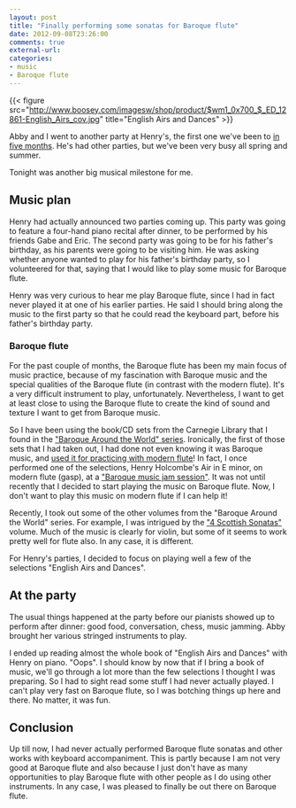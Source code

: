 ```yaml
---
layout: post
title: "Finally performing some sonatas for Baroque flute"
date: 2012-09-08T23:26:00
comments: true
external-url: 
categories: 
- music
- Baroque flute
---
```

{{< figure src="http://www.boosey.com/imagesw/shop/product/$wm1_0x700_$_ED_12861-English_Airs_cov.jpg" title="English Airs and Dances" >}}

Abby and I went to another party at Henry's, the first one we've been to [in five months](/blog/2012/03/30/a-delayed-st-patricks-day-party-playing-tin-whistle-and-alto-recorder/). He's had other parties, but we've been very busy all spring and summer.

Tonight was another big musical milestone for me.

<!--more-->

## Music plan

Henry had actually announced two parties coming up. This party was going to feature a four-hand piano recital after dinner, to be performed by his friends Gabe and Eric. The second party was going to be for his father's birthday, as his parents were going to be visiting him. He was asking whether anyone wanted to play for his father's birthday party, so I volunteered for that, saying that I would like to play some music for Baroque flute.

Henry was very curious to hear me play Baroque flute, since I had in fact never played it at one of his earlier parties. He said I should bring along the music to the first party so that he could read the keyboard part, before his father's birthday party.

### Baroque flute

For the past couple of months, the Baroque flute has been my main focus of music practice, because of my fascination with Baroque music and the special qualities of the Baroque flute (in contrast with the modern flute). It's a very difficult instrument to play, unfortunately. Nevertheless, I want to get at least close to using the Baroque flute to create the kind of sound and texture I want to get from Baroque music.

So I have been using the book/CD sets from the Carnegie Library that I found in the ["Baroque Around the World" series](http://www.boosey.com/pages/shop/prod_series_list.asp?seriesID=10214). Ironically, the first of those sets that I had taken out, I had done not even knowing it was Baroque music, and [used it for practicing with modern flute](/blog/2011/11/30/bought-a-baroque-flute/)! In fact, I once performed one of the selections, Henry Holcombe's Air in E minor, on modern flute (gasp), at a ["Baroque music jam session"](/blog/2012/04/27/baroque-jam-session-at-cmu/). It was not until recently that I decided to start playing the music on Baroque flute. Now, I don't want to play this music on modern flute if I can help it!

Recently, I took out some of the other volumes from the "Baroque Around the World" series. For example, I was intrigued by the ["4 Scottish Sonatas"](http://www.boosey.com/shop/prod/Johnson-David-4-Scottish-Sonatas-Baroque-Around-the-World-series-Book-CD/2001256) volume. Much of the music is clearly for violin, but some of it seems to work pretty well for flute also. In any case, it is different.

For Henry's parties, I decided to focus on playing well a few of the selections "English Airs and Dances".

## At the party

The usual things happened at the party before our pianists showed up to perform after dinner: good food, conversation, chess, music jamming. Abby brought her various stringed instruments to play.

I ended up reading almost the whole book of "English Airs and Dances" with Henry on piano. "Oops". I should know by now that if I bring a book of music, we'll go through a lot more than the few selections I thought I was preparing. So I had to sight read some stuff I had never actually played. I can't play very fast on Baroque flute, so I was botching things up here and there. No matter, it was fun.

## Conclusion

Up till now, I had never actually performed Baroque flute sonatas and other works with keyboard accompaniment. This is partly because I am not very good at Baroque flute and also because I just don't have as many opportunities to play Baroque flute with other people as I do using other instruments. In any case, I was pleased to finally be out there on Baroque flute.